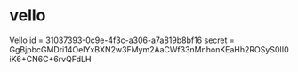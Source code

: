 # vello

Vello
id = 31037393-0c9e-4f3c-a306-a7a819b8bf16
secret = GgBjpbcGMDri14OeIYxBXN2w3FMym2AaCWf33nMnhonKEaHh2ROSyS0II0iK6+CN6C+6rvQFdLH

